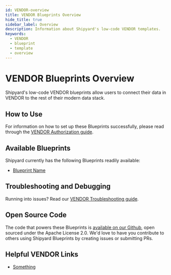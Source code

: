 ```yaml
---
id: VENDOR-overview
title: VENDOR Blueprints Overview
hide_title: true
sidebar_label: Overview
description: Information about Shipyard's low-code VENDOR templates.
keywords:
  - VENDOR
  - blueprint
  - template
  - overview
---
```


# VENDOR Blueprints Overview

Shipyard's low-code VENDOR blueprints allow users to connect their data in VENDOR to the rest of their modern data stack.

## How to Use
For information on how to set up these Blueprints successfully, please read through the [VENDOR Authorization guide](VENDOR-authorization.md).

## Available Blueprints
Shipyard currently has the following Blueprints readily available:
- [Blueprint Name](VENDOR-FUNCTION.md)

## Troubleshooting and Debugging
Running into issues? Read our [VENDOR Troubleshooting guide](VENDOR-troubleshooting.md).

## Open Source Code
The code that powers these Blueprints is [available on our Github](https://github.com/shipyardapp/VENDOR-blueprints.md), open sourced under the Apache License 2.0. We'd love to have you contribute to others using Shipyard Blueprints by creating issues or submitting PRs.

## Helpful VENDOR Links
- [Something](https://externallink.com)  